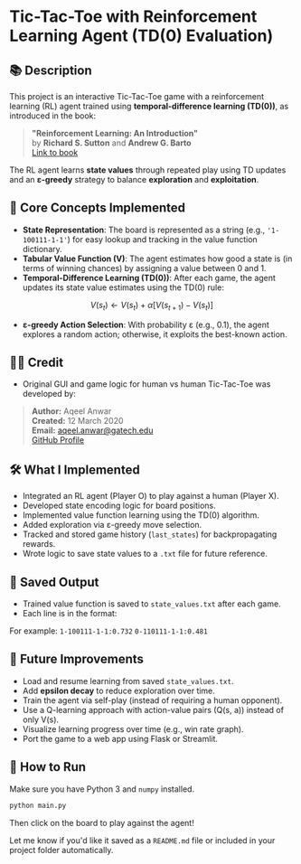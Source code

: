 # Tic-Tac-Toe with Reinforcement Learning Agent (TD(0) Evaluation)

## 📚 Description

This project is an interactive Tic-Tac-Toe game with a reinforcement learning (RL) agent trained using **temporal-difference learning (TD(0))**, as introduced in the book:

> **"Reinforcement Learning: An Introduction"**  
> by **Richard S. Sutton** and **Andrew G. Barto**  
> [Link to book](http://incompleteideas.net/book/the-book-2nd.html)

The RL agent learns **state values** through repeated play using TD updates and an **ε-greedy** strategy to balance **exploration** and **exploitation**.

## 🧠 Core Concepts Implemented

- **State Representation**: The board is represented as a string (e.g., `'1-100111-1-1'`) for easy lookup and tracking in the value function dictionary.
- **Tabular Value Function (V)**: The agent estimates how good a state is (in terms of winning chances) by assigning a value between 0 and 1.
- **Temporal-Difference Learning (TD(0))**: After each game, the agent updates its state value estimates using the TD(0) rule:

$$
V(s_t) \leftarrow V(s_t) + \alpha [V(s_{t+1}) - V(s_t)]
$$

- **ε-greedy Action Selection**: With probability ε (e.g., 0.1), the agent explores a random action; otherwise, it exploits the best-known action.

## 👨‍💻 Credit

- Original GUI and game logic for human vs human Tic-Tac-Toe was developed by:
> **Author:** Aqeel Anwar  
> **Created:** 12 March 2020  
> **Email:** aqeel.anwar@gatech.edu  
> [GitHub Profile](https://github.com/aqeelanwar)

## 🛠️ What I Implemented

- Integrated an RL agent (Player O) to play against a human (Player X).
- Developed state encoding logic for board positions.
- Implemented value function learning using the TD(0) algorithm.
- Added exploration via ε-greedy move selection.
- Tracked and stored game history (`last_states`) for backpropagating rewards.
- Wrote logic to save state values to a `.txt` file for future reference.

## 📁 Saved Output

- Trained value function is saved to `state_values.txt` after each game.
- Each line is in the format:  

For example:
`1-100111-1-1:0.732`
`0-110111-1-1:0.481`


## 🔮 Future Improvements

- Load and resume learning from saved `state_values.txt`.
- Add **epsilon decay** to reduce exploration over time.
- Train the agent via self-play (instead of requiring a human opponent).
- Use a Q-learning approach with action-value pairs (Q(s, a)) instead of only V(s).
- Visualize learning progress over time (e.g., win rate graph).
- Port the game to a web app using Flask or Streamlit.

## 🚀 How to Run

Make sure you have Python 3 and `numpy` installed.

```bash
python main.py
```

Then click on the board to play against the agent!


Let me know if you'd like it saved as a `README.md` file or included in your project folder automatically.
